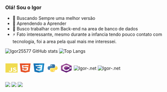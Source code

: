 ### Olá! Sou o Igor

- 🔭 Buscando Sempre uma melhor versão
- 🌱 Aprendendo a Aprender
- 🧠 Busco trabalhar com Back-end na area de banco de dados
- ⚡ Fato interessante,  mesmo durante a infancia tendo pouco contato com tecnologia, foi a area pela qual mais me interessei.

![Igor25577 GitHub stats](https://github-readme-stats.vercel.app/api?username=Igor25577&theme=blue-green&show_icons=true)
![Top Langs](https://github-readme-stats.vercel.app/api/top-langs/?username=igor25577&layout=compact)



<div style="display: inline_block"><br>
  <img align="center" alt="Rafa-Js" height="30" width="40" src="https://raw.githubusercontent.com/devicons/devicon/master/icons/javascript/javascript-plain.svg">
  <img align="center" alt="Rafa-HTML" height="30" width="40" src="https://raw.githubusercontent.com/devicons/devicon/master/icons/html5/html5-original.svg">
  <img align="center" alt="Rafa-CSS" height="30" width="40" src="https://raw.githubusercontent.com/devicons/devicon/master/icons/css3/css3-original.svg">
  <img align="center" alt="Rafa-Python" height="30" width="40" src="https://raw.githubusercontent.com/devicons/devicon/master/icons/python/python-original.svg">
  <img align="center" alt="Rafa-Csharp" height="30" width="40" src="https://raw.githubusercontent.com/devicons/devicon/master/icons/csharp/csharp-original.svg">
   <img align="center" alt="Igor-.net" height="30" width="40"
   src="https://cdn.jsdelivr.net/gh/devicons/devicon@latest/icons/dotnetcore/dotnetcore-plain.svg" /> 
    <img align="center" alt="Igor-.net" height="40" width="50" 
    src="https://cdn.jsdelivr.net/gh/devicons/devicon@latest/icons/mysql/mysql-original-wordmark.svg" />
   
</div>
  
  ##
 
<div> 
  <a href="https://www.instagram.com/igoraraujo20111/?hl=pt-br" target="_blank"><img src="https://img.shields.io/badge/-Instagram-%23E4405F?style=for-the-badge&logo=instagram&logoColor=white" target="_blank"></a>
  <a href = "mailto:igordearaujo255@gmail.com"><img src="https://img.shields.io/badge/-Gmail-%23333?style=for-the-badge&logo=gmail&logoColor=white" target="_blank"></a>
  <a href="https://www.linkedin.com/in/igor-de-ara%C3%BAjo-a86180255/" target="_blank"><img src="https://img.shields.io/badge/-LinkedIn-%230077B5?style=for-the-badge&logo=linkedin&logoColor=white" target="_blank"></a> 
  
</div>



